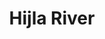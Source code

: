 ---
title: "Hijla River"
title_bn: "হিজলা নদী"
description: "It is situated in the north of Barisal city. Its length is 24km."
---